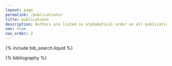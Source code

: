 ```yaml
---
layout: page
permalink: /publications/
title: publications
description: Authors are listed in alphabetical order on all publications, except for PoPETs 2023 and IJCAI 2019, where authors are listed by contribution.
nav: true
nav_order: 2
---
```


<!-- _pages/publications.md -->

<!-- Bibsearch Feature -->

{% include bib_search.liquid %}

<div class="publications">

{% bibliography %}

</div>
